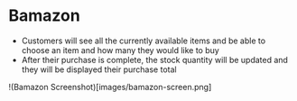 # Bamazon

* Customers will see all the currently available items and be able to choose an item and how many they would like to buy
* After their purchase is complete, the stock quantity will be updated and they will be displayed their purchase total

!(Bamazon Screenshot)[images/bamazon-screen.png]
